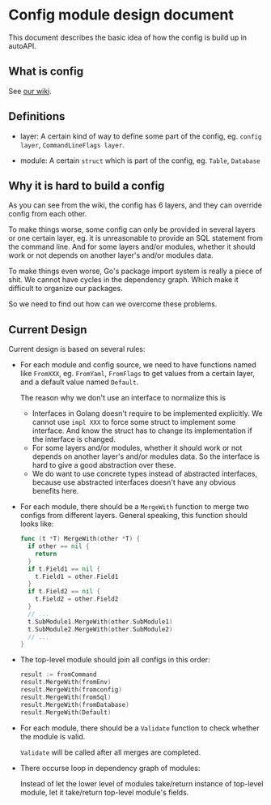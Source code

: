 # Config module design document

This document describes the basic idea of how the config is build up in autoAPI.

## What is config

See [our wiki](https://github.com/SHUReeducation/autoAPI/wiki/Config).

## Definitions

- layer: A certain kind of way to define some part of the config, eg. `config layer`, `CommandLineFlags layer`.

- module: A certain `struct` which is part of the config, eg. `Table`, `Database`

## Why it is hard to build a config

As you can see from the wiki, the config has 6 layers, and they can override config from each other.

To make things worse, some config can only be provided in several layers or one certain layer, 
eg. it is unreasonable to provide an SQL statement from the command line. 
And for some layers and/or modules,
whether it should work or not depends on another layer's and/or modules data.

To make things even worse, Go's package import system is really a piece of shit.
We cannot have cycles in the dependency graph. Which make it difficult to organize our packages.

So we need to find out how can we overcome these problems.

## Current Design

Current design is based on several rules:

- For each module and config source, we need to have functions named like `FromXXX`,
  eg. `FromYaml`, `FromFlags` to get values from a certain layer, and a default value named `Default`.
  
  The reason why we don't use an interface to normalize this is 
  - Interfaces in Golang doesn't require to be implemented explicitly. 
    We cannot use `impl XXX` to force some struct to implement some interface.
    And know the struct has to change its implementation if the interface is changed.
  - For some layers and/or modules, whether it should work or not depends on another layer's and/or modules data.
    So the interface is hard to give a good abstraction over these.
  - We do want to use concrete types instead of abstracted interfaces, 
    because use abstracted interfaces doesn't have any obvious benefits here.

- For each module, there should be a `MergeWith` function to merge two configs from different layers.
  General speaking, this function should looks like:
  
  ```go
  func (t *T) MergeWith(other *T) {
    if other == nil {
      return
    }
    if t.Field1 == nil {
      t.Field1 = other.Field1
    }
    if t.Field2 == nil {
      t.Field2 = other.Field2
    }
    // ...
    t.SubModule1.MergeWith(other.SubModule1)
    t.SubModule2.MergeWith(other.SubModule2)
    // ...
  }
  ```

- The top-level module should join all configs in this order:
  ```go
  result := fromCommand
  result.MergeWith(fromEnv)
  result.MergeWith(fromconfig)
  result.MergeWith(fromSql)
  result.MergeWith(fromDatabase)
  result.MergeWith(Default)
  ```

- For each module, there should be a `Validate` function to check whether the module is valid.
  
  `Validate` will be called after all merges are completed.
  
- There occurse loop in dependency graph of modules:
  
  Instead of let the lower level of modules take/return instance of top-level module, 
  let it take/return top-level module's fields.